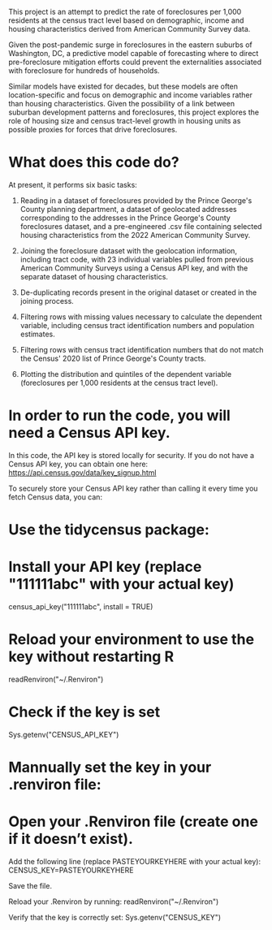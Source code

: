 This project is an attempt to predict the rate of foreclosures per 1,000 residents at the census tract level based on demographic, income and housing characteristics derived from American Community Survey data.

Given the post-pandemic surge in foreclosures in the eastern suburbs of Washington, DC, a predictive model capable of forecasting where to direct pre-foreclosure mitigation efforts could prevent the externalities associated with foreclosure for hundreds of households.

Similar models have existed for decades, but these models are often location-specific and focus on demographic and income variables rather than housing characteristics. Given the possibility of a link between suburban development patterns and foreclosures, this project explores the role of housing size and census tract-level growth in housing units as possible proxies for forces that drive foreclosures.

# What does this code do? 

At present, it performs six basic tasks:

1. Reading in a dataset of foreclosures provided by the Prince George's County planning department, a dataset of geolocated addresses corresponding to the addresses in the Prince George's County foreclosures dataset, and a pre-engineered .csv file containing selected housing characteristics from the 2022 American Community Survey.

2. Joining the foreclosure dataset with the geolocation information, including tract code, with 23 individual variables pulled from previous American Community Surveys using a Census API key, and with the separate dataset of housing characteristics.

3. De-duplicating records present in the original dataset or created in the joining process.

4. Filtering rows with missing values necessary to calculate the dependent variable, including census tract identification numbers and population estimates.

5. Filtering rows with census tract identification numbers that do not match the Census' 2020 list of Prince George's County tracts.

6. Plotting the distribution and quintiles of the dependent variable (foreclosures per 1,000 residents at the census tract level). 


# In order to run the code, you will need a Census API key. 

In this code, the API key is stored locally for security. If you do not have a Census API key, you can obtain one here: https://api.census.gov/data/key_signup.html

To securely store your Census API key rather than calling it every time you fetch Census data, you can: 

# Use the tidycensus package:

# Install your API key (replace "111111abc" with your actual key)
census_api_key("111111abc", install = TRUE)

# Reload your environment to use the key without restarting R
readRenviron("~/.Renviron")

# Check if the key is set
Sys.getenv("CENSUS_API_KEY")


# Mannually set the key in your .renviron file:

# Open your .Renviron file (create one if it doesn’t exist).
Add the following line (replace PASTEYOURKEYHERE with your actual key): CENSUS_KEY=PASTEYOURKEYHERE

Save the file.

Reload your .Renviron by running: readRenviron("~/.Renviron")

Verify that the key is correctly set: Sys.getenv("CENSUS_KEY")
